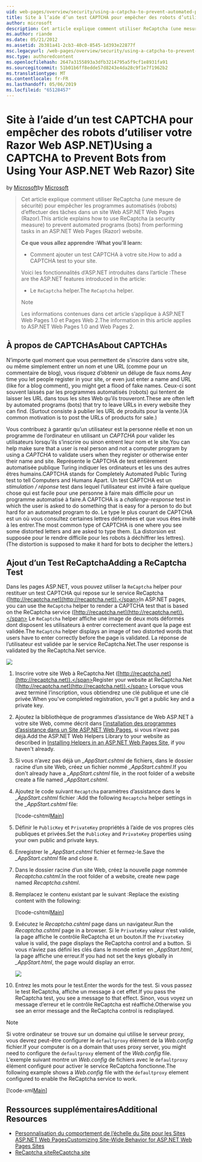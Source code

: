 ```yaml
---
uid: web-pages/overview/security/using-a-catpcha-to-prevent-automated-programs-bots-from-using-your-aspnet-web-site
title: Site à l’aide d’un test CAPTCHA pour empêcher des robots d’utiliser votre Razor Web ASP.NET) | Microsoft Docs
author: microsoft
description: Cet article explique comment utiliser ReCaptcha (une mesure de sécurité) pour empêcher les programmes automatisés (robots) d’effectuer des tâches dans un ASP.NET Web Pages (Razor) nous...
ms.author: riande
ms.date: 05/21/2012
ms.assetid: 2b381a41-2cb3-40c0-8545-1d393e22877f
msc.legacyurl: /web-pages/overview/security/using-a-catpcha-to-prevent-automated-programs-bots-from-using-your-aspnet-web-site
msc.type: authoredcontent
ms.openlocfilehash: 2647a3155893a3dfb3214795a5f9cf1e8931fa91
ms.sourcegitcommit: 51b01b6ff8edde57d8243e4da28c9f1e7f1962b2
ms.translationtype: MT
ms.contentlocale: fr-FR
ms.lasthandoff: 05/06/2019
ms.locfileid: "65128457"
---
```

# <a name="using-a-captcha-to-prevent-bots-from-using-your-aspnet-web-razor-site"></a><span data-ttu-id="8fbf0-103">Site à l’aide d’un test CAPTCHA pour empêcher des robots d’utiliser votre Razor Web ASP.NET)</span><span class="sxs-lookup"><span data-stu-id="8fbf0-103">Using a CAPTCHA to Prevent Bots from Using Your ASP.NET Web Razor) Site</span></span>

<span data-ttu-id="8fbf0-104">by [Microsoft](https://github.com/microsoft)</span><span class="sxs-lookup"><span data-stu-id="8fbf0-104">by [Microsoft](https://github.com/microsoft)</span></span>

> <span data-ttu-id="8fbf0-105">Cet article explique comment utiliser ReCaptcha (une mesure de sécurité) pour empêcher les programmes automatisés (robots) d’effectuer des tâches dans un site Web ASP.NET Web Pages (Razor).</span><span class="sxs-lookup"><span data-stu-id="8fbf0-105">This article explains how to use ReCaptcha (a security measure) to prevent automated programs (bots) from performing tasks in an ASP.NET Web Pages (Razor) website.</span></span>
> 
> <span data-ttu-id="8fbf0-106">**Ce que vous allez apprendre :**</span><span class="sxs-lookup"><span data-stu-id="8fbf0-106">**What you'll learn:**</span></span> 
> 
> - <span data-ttu-id="8fbf0-107">Comment ajouter un test CAPTCHA à votre site.</span><span class="sxs-lookup"><span data-stu-id="8fbf0-107">How to add a CAPTCHA test to your site.</span></span>
> 
> <span data-ttu-id="8fbf0-108">Voici les fonctionnalités d’ASP.NET introduites dans l’article :</span><span class="sxs-lookup"><span data-stu-id="8fbf0-108">These are the ASP.NET features introduced in the article:</span></span>
> 
> - <span data-ttu-id="8fbf0-109">Le `ReCaptcha` helper.</span><span class="sxs-lookup"><span data-stu-id="8fbf0-109">The `ReCaptcha` helper.</span></span>
> 
> > [!NOTE]
> > <span data-ttu-id="8fbf0-110">Les informations contenues dans cet article s’applique à ASP.NET Web Pages 1.0 et Pages Web 2.</span><span class="sxs-lookup"><span data-stu-id="8fbf0-110">The information in this article applies to ASP.NET Web Pages 1.0 and Web Pages 2.</span></span>

## <a name="about-captchas"></a><span data-ttu-id="8fbf0-111">À propos de CAPTCHAs</span><span class="sxs-lookup"><span data-stu-id="8fbf0-111">About CAPTCHAs</span></span>

<span data-ttu-id="8fbf0-112">N’importe quel moment que vous permettent de s’inscrire dans votre site, ou même simplement entrer un nom et une URL (comme pour un commentaire de blog), vous risquez d’obtenir un déluge de faux noms.</span><span class="sxs-lookup"><span data-stu-id="8fbf0-112">Any time you let people register in your site, or even just enter a name and URL (like for a blog comment), you might get a flood of fake names.</span></span> <span data-ttu-id="8fbf0-113">Ceux-ci sont souvent laissés par les programmes automatisés (robots) qui tentent de laisser les URL dans tous les sites Web qu’ils trouveront.</span><span class="sxs-lookup"><span data-stu-id="8fbf0-113">These are often left by automated programs (bots) that try to leave URLs in every website they can find.</span></span> <span data-ttu-id="8fbf0-114">(Surtout consiste à publier les URL de produits pour la vente.)</span><span class="sxs-lookup"><span data-stu-id="8fbf0-114">(A common motivation is to post the URLs of products for sale.)</span></span>

<span data-ttu-id="8fbf0-115">Vous contribuez à garantir qu’un utilisateur est la personne réelle et non un programme de l’ordinateur en utilisant un *CAPTCHA* pour valider les utilisateurs lorsqu’ils s’inscrire ou sinon entrent leur nom et le site.</span><span class="sxs-lookup"><span data-stu-id="8fbf0-115">You can help make sure that a user is real person and not a computer program by using a *CAPTCHA* to validate users when they register or otherwise enter their name and site.</span></span> <span data-ttu-id="8fbf0-116">Représente le CAPTCHA de test entièrement automatisée publique Turing indiquer les ordinateurs et les uns des autres êtres humains.</span><span class="sxs-lookup"><span data-stu-id="8fbf0-116">CAPTCHA stands for Completely Automated Public Turing test to tell Computers and Humans Apart.</span></span> <span data-ttu-id="8fbf0-117">Un test CAPTCHA est un *stimulation / réponse* test dans lequel l’utilisateur est invité à faire quelque chose qui est facile pour une personne à faire mais difficile pour un programme automatisé à faire.</span><span class="sxs-lookup"><span data-stu-id="8fbf0-117">A CAPTCHA is a *challenge-response* test in which the user is asked to do something that is easy for a person to do but hard for an automated program to do.</span></span> <span data-ttu-id="8fbf0-118">Le type le plus courant de CAPTCHA est un où vous consultez certaines lettres déformées et que vous êtes invité à les entrer.</span><span class="sxs-lookup"><span data-stu-id="8fbf0-118">The most common type of CAPTCHA is one where you see some distorted letters and are asked to type them.</span></span> <span data-ttu-id="8fbf0-119">(La distorsion est supposée pour le rendre difficile pour les robots à déchiffrer les lettres).</span><span class="sxs-lookup"><span data-stu-id="8fbf0-119">(The distortion is supposed to make it hard for bots to decipher the letters.)</span></span>

## <a name="adding-a-recaptcha-test"></a><span data-ttu-id="8fbf0-120">Ajout d’un Test ReCaptcha</span><span class="sxs-lookup"><span data-stu-id="8fbf0-120">Adding a ReCaptcha Test</span></span>

<span data-ttu-id="8fbf0-121">Dans les pages ASP.NET, vous pouvez utiliser la `ReCaptcha` helper pour restituer un test CAPTCHA qui repose sur le service ReCaptcha ([http://recaptcha.net](http://recaptcha.net)).</span><span class="sxs-lookup"><span data-stu-id="8fbf0-121">In ASP.NET pages, you can use the `ReCaptcha` helper to render a CAPTCHA test that is based on the ReCaptcha service ([http://recaptcha.net](http://recaptcha.net)).</span></span> <span data-ttu-id="8fbf0-122">Le `ReCaptcha` helper affiche une image de deux mots déformés dont disposent les utilisateurs à entrer correctement avant que la page est validée.</span><span class="sxs-lookup"><span data-stu-id="8fbf0-122">The `ReCaptcha` helper displays an image of two distorted words that users have to enter correctly before the page is validated.</span></span> <span data-ttu-id="8fbf0-123">La réponse de l’utilisateur est validée par le service ReCaptcha.Net.</span><span class="sxs-lookup"><span data-stu-id="8fbf0-123">The user response is validated by the ReCaptcha.Net service.</span></span>

![](using-a-catpcha-to-prevent-automated-programs-bots-from-using-your-aspnet-web-site/_static/image1.jpg)

1. <span data-ttu-id="8fbf0-124">Inscrire votre site Web à ReCaptcha.Net ([http://recaptcha.net](http://recaptcha.net)).</span><span class="sxs-lookup"><span data-stu-id="8fbf0-124">Register your website at ReCaptcha.Net ([http://recaptcha.net](http://recaptcha.net)).</span></span> <span data-ttu-id="8fbf0-125">Lorsque vous avez terminé l’inscription, vous obtiendrez une clé publique et une clé privée.</span><span class="sxs-lookup"><span data-stu-id="8fbf0-125">When you've completed registration, you'll get a public key and a private key.</span></span>
2. <span data-ttu-id="8fbf0-126">Ajoutez la bibliothèque de programmes d’assistance de Web ASP.NET à votre site Web, comme décrit dans [l’installation des programmes d’assistance dans un Site ASP.NET Web Pages](https://go.microsoft.com/fwlink/?LinkId=252372), si vous n’avez pas déjà.</span><span class="sxs-lookup"><span data-stu-id="8fbf0-126">Add the ASP.NET Web Helpers Library to your website as described in [Installing Helpers in an ASP.NET Web Pages Site](https://go.microsoft.com/fwlink/?LinkId=252372), if you haven't already.</span></span>
3. <span data-ttu-id="8fbf0-127">Si vous n’avez pas déjà un  *\_AppStart.cshtml* de fichiers, dans le dossier racine d’un site Web, créez un fichier nommé  *\_AppStart.cshtml*.</span><span class="sxs-lookup"><span data-stu-id="8fbf0-127">If you don't already have a *\_AppStart.cshtml* file, in the root folder of a website create a file named *\_AppStart.cshtml*.</span></span>
4. <span data-ttu-id="8fbf0-128">Ajoutez le code suivant `Recaptcha` paramètres d’assistance dans le  *\_AppStart.cshtml* fichier :</span><span class="sxs-lookup"><span data-stu-id="8fbf0-128">Add the following `Recaptcha` helper settings in the *\_AppStart.cshtml* file:</span></span> 

    [!code-cshtml[Main](using-a-catpcha-to-prevent-automated-programs-bots-from-using-your-aspnet-web-site/samples/sample1.cshtml?highlight=6-7)]
5. <span data-ttu-id="8fbf0-129">Définir le `PublicKey` et `PrivateKey` propriétés à l’aide de vos propres clés publiques et privées.</span><span class="sxs-lookup"><span data-stu-id="8fbf0-129">Set the `PublicKey` and `PrivateKey` properties using your own public and private keys.</span></span>
6. <span data-ttu-id="8fbf0-130">Enregistrer le  *\_AppStart.cshtml* fichier et fermez-le.</span><span class="sxs-lookup"><span data-stu-id="8fbf0-130">Save the *\_AppStart.cshtml* file and close it.</span></span>
7. <span data-ttu-id="8fbf0-131">Dans le dossier racine d’un site Web, créez la nouvelle page nommée *Recaptcha.cshtml*.</span><span class="sxs-lookup"><span data-stu-id="8fbf0-131">In the root folder of a website, create new page named *Recaptcha.cshtml*.</span></span>
8. <span data-ttu-id="8fbf0-132">Remplacez le contenu existant par le suivant :</span><span class="sxs-lookup"><span data-stu-id="8fbf0-132">Replace the existing content with the following:</span></span> 

    [!code-cshtml[Main](using-a-catpcha-to-prevent-automated-programs-bots-from-using-your-aspnet-web-site/samples/sample2.cshtml)]
9. <span data-ttu-id="8fbf0-133">Exécutez le *Recaptcha.cshtml* page dans un navigateur.</span><span class="sxs-lookup"><span data-stu-id="8fbf0-133">Run the *Recaptcha.cshtml* page in a browser.</span></span> <span data-ttu-id="8fbf0-134">Si le `PrivateKey` valeur n’est valide, la page affiche le contrôle ReCaptcha et un bouton.</span><span class="sxs-lookup"><span data-stu-id="8fbf0-134">If the `PrivateKey` value is valid, the page displays the ReCaptcha control and a button.</span></span> <span data-ttu-id="8fbf0-135">Si vous n’aviez pas défini les clés dans le monde entier en  *\_AppStart.html*, la page affiche une erreur.</span><span class="sxs-lookup"><span data-stu-id="8fbf0-135">If you had not set the keys globally in *\_AppStart.html*, the page would display an error.</span></span> 

    ![](using-a-catpcha-to-prevent-automated-programs-bots-from-using-your-aspnet-web-site/_static/image1.png)
10. <span data-ttu-id="8fbf0-136">Entrez les mots pour le test.</span><span class="sxs-lookup"><span data-stu-id="8fbf0-136">Enter the words for the test.</span></span> <span data-ttu-id="8fbf0-137">Si vous passez le test ReCaptcha, affiche un message à cet effet.</span><span class="sxs-lookup"><span data-stu-id="8fbf0-137">If you pass the ReCaptcha test, you see a message to that effect.</span></span> <span data-ttu-id="8fbf0-138">Sinon, vous voyez un message d’erreur et le contrôle ReCaptcha est réaffiché.</span><span class="sxs-lookup"><span data-stu-id="8fbf0-138">Otherwise you see an error message and the ReCaptcha control is redisplayed.</span></span>

> [!NOTE]
> <span data-ttu-id="8fbf0-139">Si votre ordinateur se trouve sur un domaine qui utilise le serveur proxy, vous devrez peut-être configurer le `defaultproxy` élément de la *Web.config* fichier.</span><span class="sxs-lookup"><span data-stu-id="8fbf0-139">If your computer is on a domain that uses proxy server, you might need to configure the `defaultproxy` element of the *Web.config* file.</span></span> <span data-ttu-id="8fbf0-140">L’exemple suivant montre un *Web.config* de fichiers avec le `defaultproxy` élément configuré pour activer le service ReCaptcha fonctionne.</span><span class="sxs-lookup"><span data-stu-id="8fbf0-140">The following example shows a *Web.config* file with the `defaultproxy` element configured to enable the ReCaptcha service to work.</span></span>
> 
> [!code-xml[Main](using-a-catpcha-to-prevent-automated-programs-bots-from-using-your-aspnet-web-site/samples/sample3.xml)]

<a id="Additional_Resources"></a>
## <a name="additional-resources"></a><span data-ttu-id="8fbf0-141">Ressources supplémentaires</span><span class="sxs-lookup"><span data-stu-id="8fbf0-141">Additional Resources</span></span>

- [<span data-ttu-id="8fbf0-142">Personnalisation du comportement de l’échelle du Site pour les Sites ASP.NET Web Pages</span><span class="sxs-lookup"><span data-stu-id="8fbf0-142">Customizing Site-Wide Behavior for ASP.NET Web Pages Sites</span></span>](https://go.microsoft.com/fwlink/?LinkId=202906)
- [<span data-ttu-id="8fbf0-143">ReCaptcha site</span><span class="sxs-lookup"><span data-stu-id="8fbf0-143">ReCaptcha site</span></span>](https://www.google.com/recaptcha)
